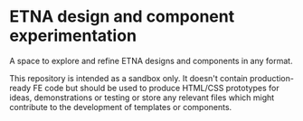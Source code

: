 # ETNA design and component experimentation
A space to explore and refine ETNA designs and components in any format. 

This repository is intended as a sandbox only. It doesn't contain production-ready FE code but should be used to produce HTML/CSS prototypes for ideas, demonstrations or testing or store any relevant files which might contribute to the development of templates or components. 


